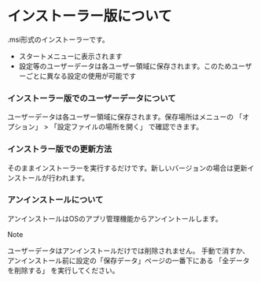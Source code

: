 # インストーラー版について

.msi形式のインストーラーです。

* スタートメニューに表示されます
* 設定等のユーザーデータは各ユーザー領域に保存されます。このためユーザーごとに異なる設定の使用が可能です

### インストーラー版でのユーザーデータについて

ユーザーデータは各ユーザー領域に保存されます。保存場所はメニューの 「オプション」 > 「設定ファイルの場所を開く」 で確認できます。

### インストラー版での更新方法

そのままインストーラーを実行するだけです。新しいバージョンの場合は更新インストールが行われます。

### アンインストールについて

アンインストールはOSのアプリ管理機能からアンイントールします。

> [!NOTE]  
> ユーザーデータはアンインストールだけでは削除されません。
> 手動で消すか、アンインストール前に設定の「保存データ」ページの一番下にある 「全データを削除する」 を実行してください。
